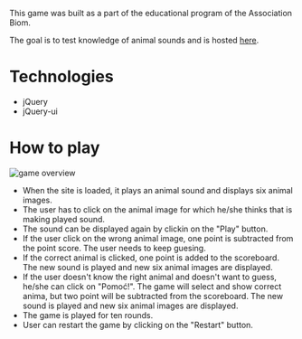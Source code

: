 This game was built as a part of the educational program of the Association Biom.

The goal is to test knowledge of animal sounds and is hosted [here](http://game.ptice.net/).

# Technologies
- jQuery
- jQuery-ui

# How to play
![game overview](../screenshots/overview.jpg)

- When the site is loaded, it plays an animal sound and displays six animal images.
- The user has to click on the animal image for which he/she thinks that is making played sound.
- The sound can be displayed again by clickin on the "Play" button.
- If the user click on the wrong animal image, one point is subtracted from the point score. The user needs to keep guesing.
- If the correct animal is clicked, one point is added to the scoreboard.
The new sound is played and new six animal images are displayed.
- If the user doesn't know the right animal and doesn't want to guess, he/she can click on "Pomoć!".
The game will select and show correct anima, but two point will be subtracted from the scoreboard.
The new sound is played and new six animal images are displayed.
- The game is played for ten rounds.
- User can restart the game by clicking on the "Restart" button.
